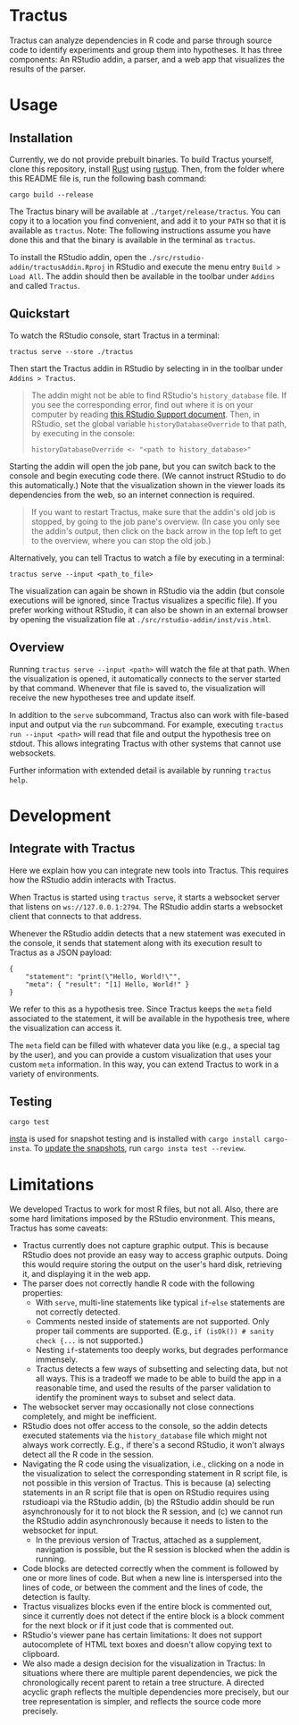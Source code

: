# Tractus
Tractus can analyze dependencies in R code and parse through source code to identify experiments and group them into hypotheses. It has three components: An RStudio addin, a parser, and a web app that visualizes the results of the parser. 

# Usage
## Installation
Currently, we do not provide prebuilt binaries. To build Tractus yourself, clone this repository, install [Rust](https://www.rust-lang.org/) using [rustup](https://rustup.rs/). Then, from the folder where this README file is, run the following bash command:
```
cargo build --release
```
The Tractus binary will be available at `./target/release/tractus`. You can copy it to a location you find convenient, and add it to your `PATH` so that it is available as `tractus`. Note: The following instructions assume you have done this and that the binary is available in the terminal as `tractus`.

To install the RStudio addin, open the `./src/rstudio-addin/tractusAddin.Rproj` in RStudio and execute the menu entry `Build > Load All`. The addin should then be available in the toolbar under `Addins` and called `Tractus`.

## Quickstart
To watch the RStudio console, start Tractus in a terminal:
```
tractus serve --store ./tractus
```

Then start the Tractus addin in RStudio by selecting in in the toolbar under `Addins > Tractus`.
> The addin might not be able to find RStudio's `history_database` file. If you see the corresponding error, find out where it is on your computer by reading [this RStudio Support document](https://support.rstudio.com/hc/en-us/articles/200534577-Resetting-RStudio-Desktop-s-State). Then, in RStudio, set the global variable `historyDatabaseOverride` to that path, by executing in the console:
> ```
> historyDatabaseOverride <- "<path to history_database>"
> ```

Starting the addin will open the job pane, but you can switch back to the console and begin executing code there. (We cannot instruct RStudio to do this automatically.) Note that the visualization shown in the viewer loads its dependencies from the web, so an internet connection is required.

> If you want to restart Tractus, make sure that the addin's old job is stopped, by going to the job pane's overview. (In case you only see the addin's output, then click on the back arrow in the top left to get to the overview, where you can stop the old job.)

Alternatively, you can tell Tractus to watch a file by executing in a terminal:
```
tractus serve --input <path_to_file>
```

The visualization can again be shown in RStudio via the addin (but console executions will be ignored, since Tractus visualizes a specific file). If you prefer working without RStudio, it can also be shown in an external browser by opening the visualization file at `./src/rstudio-addin/inst/vis.html`.

## Overview
Running `tractus serve --input <path>` will watch the file at that path. When the visualization is opened, it automatically connects to the server started by that command. Whenever that file is saved to, the visualization will receive the new hypotheses tree and update itself.

In addition to the `serve` subcommand, Tractus also can work with file-based input and output via the `run` subcommand. For example, executing `tractus run --input <path>` will read that file and output the hypothesis tree on stdout. This allows integrating Tractus with other systems that cannot use websockets.

Further information with extended detail is available by running `tractus help`.

# Development
## Integrate with Tractus
Here we explain how you can integrate new tools into Tractus. This requires how the RStudio addin interacts with Tractus.

When Tractus is started using `tractus serve`, it starts a websocket server that listens on `ws://127.0.0.1:2794`. The RStudio addin starts a websocket client that connects to that address.

Whenever the RStudio addin detects that a new statement was executed in the console, it sends that statement along with its execution result to Tractus as a JSON payload:
```
{
    "statement": "print(\"Hello, World!\"",
    "meta": { "result": "[1] Hello, World!" }
}
```

We refer to this as a hypothesis tree. Since Tractus keeps the `meta` field associated to the statement, it will be available in the hypothesis tree, where the visualization can access it.

The `meta` field can be filled with whatever data you like (e.g., a special tag by the user), and you can provide a custom visualization that uses your custom `meta` information. In this way, you can extend Tractus to work in a variety of environments.

## Testing
```
cargo test
```

[insta](https://docs.rs/insta/) is used for snapshot testing and is installed with `cargo install cargo-insta`. To [update the snapshots](https://docs.rs/insta/0.8.2/insta/#snapshot-updating), run `cargo insta test --review`.

# Limitations
We developed Tractus to work for most R files, but not all. Also, there are some hard limitations imposed by the RStudio environment. This means, Tractus has some caveats:

- Tractus currently does not capture graphic output. This is because RStudio does not provide an easy way to access graphic outputs. Doing this would require storing the output on the user's hard disk, retrieving it, and displaying it in the web app.
- The parser does not correctly handle R code with the following properties:
  - With `serve`, multi-line statements like typical `if`-`else` statements are not correctly detected.
  - Comments nested inside of statements are not supported. Only proper tail comments are supported. (E.g., `if (isOk()) # sanity check {...` is not supported.)
  - Nesting `if`-statements too deeply works, but degrades performance immensely.
  - Tractus detects a few ways of subsetting and selecting data, but not all ways. This is a tradeoff we made to be able to build the app in a reasonable time, and used the results of the parser validation to identify the prominent ways to subset and select data.
- The websocket server may occasionally not close connections completely, and might be inefficient.
- RStudio does not offer access to the console, so the addin detects executed statements via the `history_database` file which might not always work correctly. E.g., if there's a second RStudio, it won't always detect all the R code in the session.
- Navigating the R code using the visualization, i.e., clicking on a node in the visualization to select the corresponding statement in R script file, is not possible in this version of Tractus. This is because (a) selecting statements in an R script file that is open on RStudio requires using rstudioapi via the RStudio addin, (b) the RStudio addin should be run asynchronously for it to not block the R session, and (c) we cannot run the RStudio addin asynchronously because it needs to listen to the websocket for input.
  - In the previous version of Tractus, attached as a supplement, navigation is possible, but the R session is blocked when the addin is running. 
- Code blocks are detected correctly when the comment is followed by one or more lines of code. But when a new line is interspersed into the lines of code, or between the comment and the lines of code, the detection is faulty.
- Tractus visualizes blocks even if the entire block is commented out, since it currently does not detect if the entire block is a block comment for the next block or if it just code that is commented out.
- RStudio's viewer pane has certain limitations: It does not support autocomplete of HTML text boxes and doesn't allow copying text to clipboard.
- We also made a design decision for the visualization in Tractus: In situations where there are multiple parent dependencies, we pick the chronologically recent parent to retain a tree structure. A directed acyclic graph reflects the multiple dependencies more precisely, but our tree representation is simpler, and reflects the source code more precisely.
